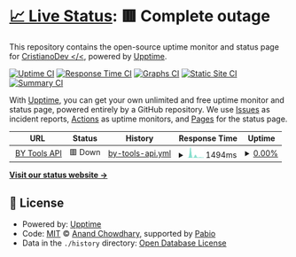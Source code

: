# [📈 Live Status](https://Cristiano1103.github.io/bytools-upptime): <!--live status--> **🟥 Complete outage**

This repository contains the open-source uptime monitor and status page for [CristianoDev </<](cristianodev.com.br), powered by [Upptime](https://github.com/upptime/upptime).

[![Uptime CI](https://github.com/Cristiano1103/bytools-upptime/workflows/Uptime%20CI/badge.svg)](https://github.com/Cristiano1103/bytools-upptime/actions?query=workflow%3A%22Uptime+CI%22)
[![Response Time CI](https://github.com/Cristiano1103/bytools-upptime/workflows/Response%20Time%20CI/badge.svg)](https://github.com/Cristiano1103/bytools-upptime/actions?query=workflow%3A%22Response+Time+CI%22)
[![Graphs CI](https://github.com/Cristiano1103/bytools-upptime/workflows/Graphs%20CI/badge.svg)](https://github.com/Cristiano1103/bytools-upptime/actions?query=workflow%3A%22Graphs+CI%22)
[![Static Site CI](https://github.com/Cristiano1103/bytools-upptime/workflows/Static%20Site%20CI/badge.svg)](https://github.com/Cristiano1103/bytools-upptime/actions?query=workflow%3A%22Static+Site+CI%22)
[![Summary CI](https://github.com/Cristiano1103/bytools-upptime/workflows/Summary%20CI/badge.svg)](https://github.com/Cristiano1103/bytools-upptime/actions?query=workflow%3A%22Summary+CI%22)

With [Upptime](https://upptime.js.org), you can get your own unlimited and free uptime monitor and status page, powered entirely by a GitHub repository. We use [Issues](https://github.com/Cristiano1103/bytools-upptime/issues) as incident reports, [Actions](https://github.com/Cristiano1103/bytools-upptime/actions) as uptime monitors, and [Pages](https://Cristiano1103.github.io/bytools-upptime) for the status page.

<!--start: status pages-->
<!-- This summary is generated by Upptime (https://github.com/upptime/upptime) -->
<!-- Do not edit this manually, your changes will be overwritten -->
<!-- prettier-ignore -->
| URL | Status | History | Response Time | Uptime |
| --- | ------ | ------- | ------------- | ------ |
| <img alt="" src="https://icons.duckduckgo.com/ip3/seu-app-railway.up.railway.app.ico" height="13"> [BY Tools API](https://seu-app-railway.up.railway.app/health) | 🟥 Down | [by-tools-api.yml](https://github.com/Cristiano1103/bytools-upptime/commits/HEAD/history/by-tools-api.yml) | <details><summary><img alt="Response time graph" src="./graphs/by-tools-api/response-time-week.png" height="20"> 1494ms</summary><br><a href="https://Cristiano1103.github.io/bytools-upptime/history/by-tools-api"><img alt="Response time 979" src="https://img.shields.io/endpoint?url=https%3A%2F%2Fraw.githubusercontent.com%2FCristiano1103%2Fbytools-upptime%2FHEAD%2Fapi%2Fby-tools-api%2Fresponse-time.json"></a><br><a href="https://Cristiano1103.github.io/bytools-upptime/history/by-tools-api"><img alt="24-hour response time 395" src="https://img.shields.io/endpoint?url=https%3A%2F%2Fraw.githubusercontent.com%2FCristiano1103%2Fbytools-upptime%2FHEAD%2Fapi%2Fby-tools-api%2Fresponse-time-day.json"></a><br><a href="https://Cristiano1103.github.io/bytools-upptime/history/by-tools-api"><img alt="7-day response time 1494" src="https://img.shields.io/endpoint?url=https%3A%2F%2Fraw.githubusercontent.com%2FCristiano1103%2Fbytools-upptime%2FHEAD%2Fapi%2Fby-tools-api%2Fresponse-time-week.json"></a><br><a href="https://Cristiano1103.github.io/bytools-upptime/history/by-tools-api"><img alt="30-day response time 979" src="https://img.shields.io/endpoint?url=https%3A%2F%2Fraw.githubusercontent.com%2FCristiano1103%2Fbytools-upptime%2FHEAD%2Fapi%2Fby-tools-api%2Fresponse-time-month.json"></a><br><a href="https://Cristiano1103.github.io/bytools-upptime/history/by-tools-api"><img alt="1-year response time 979" src="https://img.shields.io/endpoint?url=https%3A%2F%2Fraw.githubusercontent.com%2FCristiano1103%2Fbytools-upptime%2FHEAD%2Fapi%2Fby-tools-api%2Fresponse-time-year.json"></a></details> | <details><summary><a href="https://Cristiano1103.github.io/bytools-upptime/history/by-tools-api">0.00%</a></summary><a href="https://Cristiano1103.github.io/bytools-upptime/history/by-tools-api"><img alt="All-time uptime 0.00%" src="https://img.shields.io/endpoint?url=https%3A%2F%2Fraw.githubusercontent.com%2FCristiano1103%2Fbytools-upptime%2FHEAD%2Fapi%2Fby-tools-api%2Fuptime.json"></a><br><a href="https://Cristiano1103.github.io/bytools-upptime/history/by-tools-api"><img alt="24-hour uptime 0.00%" src="https://img.shields.io/endpoint?url=https%3A%2F%2Fraw.githubusercontent.com%2FCristiano1103%2Fbytools-upptime%2FHEAD%2Fapi%2Fby-tools-api%2Fuptime-day.json"></a><br><a href="https://Cristiano1103.github.io/bytools-upptime/history/by-tools-api"><img alt="7-day uptime 0.00%" src="https://img.shields.io/endpoint?url=https%3A%2F%2Fraw.githubusercontent.com%2FCristiano1103%2Fbytools-upptime%2FHEAD%2Fapi%2Fby-tools-api%2Fuptime-week.json"></a><br><a href="https://Cristiano1103.github.io/bytools-upptime/history/by-tools-api"><img alt="30-day uptime 0.00%" src="https://img.shields.io/endpoint?url=https%3A%2F%2Fraw.githubusercontent.com%2FCristiano1103%2Fbytools-upptime%2FHEAD%2Fapi%2Fby-tools-api%2Fuptime-month.json"></a><br><a href="https://Cristiano1103.github.io/bytools-upptime/history/by-tools-api"><img alt="1-year uptime 0.00%" src="https://img.shields.io/endpoint?url=https%3A%2F%2Fraw.githubusercontent.com%2FCristiano1103%2Fbytools-upptime%2FHEAD%2Fapi%2Fby-tools-api%2Fuptime-year.json"></a></details>

<!--end: status pages-->

[**Visit our status website →**](https://Cristiano1103.github.io/bytools-upptime)

## 📄 License

- Powered by: [Upptime](https://github.com/upptime/upptime)
- Code: [MIT](./LICENSE) © [Anand Chowdhary](https://anandchowdhary.com), supported by [Pabio](https://pabio.com)
- Data in the `./history` directory: [Open Database License](https://opendatacommons.org/licenses/odbl/1-0/)
